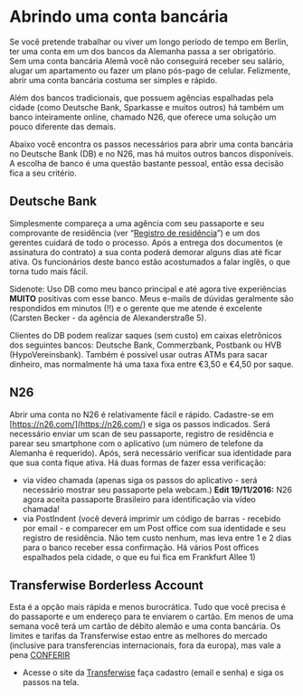 # Abrindo uma conta bancária

Se você pretende trabalhar ou viver um longo período de tempo em Berlin, ter uma conta em um dos bancos da Alemanha passa a ser obrigatório. Sem uma conta bancária Alemã você não conseguirá receber seu salário, alugar um apartamento ou fazer um plano pós-pago de celular. Felizmente, abrir uma conta bancária costuma ser simples e rápido.

Além dos bancos tradicionais, que possuem agências espalhadas pela cidade (como Deutsche Bank, Sparkasse e muitos outros) há também um banco inteiramente online, chamado N26, que oferece uma solução um pouco diferente das demais.

Abaixo você encontra os passos necessários para abrir uma conta bancária no Deutsche Bank (DB) e no N26, mas há muitos outros bancos disponíveis. A escolha de banco é uma questão bastante pessoal, então essa decisão fica a seu critério.

## Deutsche Bank

Simplesmente compareça a uma agência com seu passaporte e seu comprovante de residência (ver “[Registro de residência](/pages/registro-de-residencia.md)”) e um dos gerentes cuidará de todo o processo. Após a entrega dos documentos (e assinatura do contrato) a sua conta poderá demorar alguns dias até ficar ativa. Os funcionários deste banco estão acostumados a falar inglês, o que torna tudo mais fácil.

Sidenote: Uso DB como meu banco principal e até agora tive experiências **MUITO** positivas com esse banco. Meus e-mails de dúvidas geralmente são respondidos em minutos (!!) e o gerente que me atende é excelente (Carsten Becker - da agência de Alexanderstraße 5).

Clientes do DB podem realizar saques (sem custo) em caixas eletrônicos dos seguintes bancos: Deutsche Bank, Commerzbank, Postbank ou HVB (HypoVereinsbank). Também é possível usar outras ATMs para sacar dinheiro, mas normalmente há uma taxa fixa entre €3,50 e €4,50 por saque.

## N26

Abrir uma conta no N26 é relativamente fácil e rápido. Cadastre-se em [https://n26.com/](https://n26.com/) e siga os passos indicados. Será necessário enviar um scan de seu passaporte, registro de residência e parear seu smartphone com o aplicativo (um número de telefone da Alemanha é requerido). Após, será necessário verificar sua identidade para que sua conta fique ativa. Há duas formas de fazer essa verificação:
- via vídeo chamada (apenas siga os passos do aplicativo - será necessário mostrar seu passaporte pela webcam.) **Edit 19/11/2016:** N26 agora aceita passaporte Brasileiro para identificação via vídeo chamada! 
- via PostIndent (você deverá imprimir um código de barras - recebido por email - e comparecer em um Post office com sua identidade e seu registro de residência. Não tem custo nenhum, mas leva entre 1 e 2 dias para o banco receber essa confirmação. Há vários Post offices espalhados pela cidade, o que eu fui fica em Frankfurt Allee 1)

## Transferwise Borderless Account
Esta é a opção mais rápida e menos burocrática. Tudo que você precisa é do passaporte e um endereço para te enviarem o cartão. 
Em menos de uma semana você terá um cartão de débito alemão e uma conta bancária. 
Os limites e tarifas da Transferwise estao entre as melhores do mercado (inclusive para transferencias internacionais, fora da europa), mas vale a pena [CONFERIR](https://transferwise.com/pt/help/13/entendendo-tarifas-e-cambios)
- Acesse o site da [Transferwise](https://transferwise.com/register#/) faça cadastro (email e senha) e siga os passos na tela.
